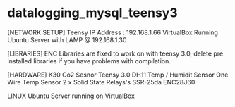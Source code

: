 # datalogging_mysql_teensy3

[NETWORK SETUP]
Teensy IP Address : 192.168.1.66
VirtualBox Running Ubuntu Server with LAMP @ 192.168.1.30


[LIBRARIES]
ENC Libraries are fixed to work on with teensy 3.0, delete pre installed libraries if you have problems with compilation.


[HARDWARE]
K30 Co2 Sesnor
Teensy 3.0
DH11 Temp / Humidit Sensor
One Wire Temp Sensor
2 x Solid State Relays's SSR-25da
ENC28J60

LINUX Ubuntu Server running on VirtualBox
